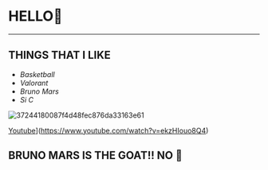 # HELLO🌹
---
## **THINGS THAT I LIKE**

- *Basketball*
- *Valorant*
- *Bruno Mars*
- *Si C*

![37244180087f4d48fec876da33163e61](https://user-images.githubusercontent.com/118234187/202935304-1c238b4a-cc33-4af3-9c41-072f2bc4aefd.jpg)

[Youtube](https://img.youtube.com/vi/YOUTUBE-ID/0.jpg)](https://www.youtube.com/watch?v=ekzHIouo8Q4)

## BRUNO MARS IS THE GOAT!! NO 🧢
